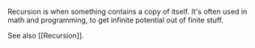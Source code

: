Recursion is when something contains a copy of itself. It's often used in math and programming, to get infinite potential out of finite stuff.

See also [[Recursion]].
